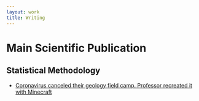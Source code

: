 ```yaml
---
layout: work
title: Writing
---
```

# Main Scientific Publication

## Statistical Methodology
* [Coronavirus canceled their geology field camp. Professor recreated it with Minecraft](https://www.kansas.com/news/local/education/article243494711.html)